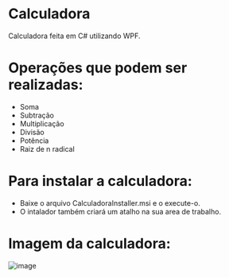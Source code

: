 # Calculadora

Calculadora feita em C# utilizando WPF.

# Operações que podem ser realizadas:
  * Soma
  * Subtração
  * Multiplicação
  * Divisão
  * Potência
  * Raiz de n radical

# Para instalar a calculadora:
  * Baixe o arquivo CalculadoraInstaller.msi e o execute-o.
  * O intalador também criará um atalho na sua area de trabalho.

# Imagem da calculadora:

![image](https://github.com/user-attachments/assets/1e790c1d-8e97-4bb7-b00c-9d27630b769c)
